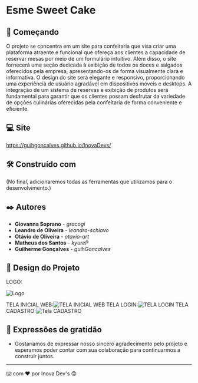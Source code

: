 # Esme Sweet Cake

## 🚀 Começando

O projeto se concentra em um site para confeitaria que visa criar uma plataforma atraente e funcional que ofereça aos clientes a capacidade de reservar mesas por meio de um formulário intuitivo. Além disso, o site fornecerá uma seção dedicada à exibição de todos os doces e salgados oferecidos pela empresa, apresentando-os de forma visualmente clara e informativa. O design do site será elegante e responsivo, proporcionando uma experiência de usuário agradável em dispositivos móveis e desktops. A integração de um sistema de reservas e exibição de produtos será fundamental para garantir que os clientes possam desfrutar da variedade de opções culinárias oferecidas pela confeitaria de forma conveniente e eficiente.

## 💻 Site
<https://guihgoncalves.github.io/InovaDevs/>

## 🛠️ Construído com

(No final, adicionaremos todas as ferramentas que utilizamos para o desenvolvimento.)

## ✒️ Autores

* **Giovanna Soprano** - *gracogi* 
* **Leandro de Oliveira** - *leandro-schiavo*
* **Otávio de Oliveira** - *otavio-art*
* **Matheus dos Santos** - *kyureP*
* **Guilherme Gonçalves** - *guihGoncalves*

## 🎨 Design do Projeto

LOGO:

![Logo](https://github.com/user-attachments/assets/d188d329-720c-462c-ad09-bd288f6df39d)

TELA INICIAL WEB:![TELA INICIAL WEB](https://github.com/user-attachments/assets/addd84ef-cfa9-458a-b0c9-682edf3d878f)
TELA LOGIN:![TELA LOGIN](https://github.com/user-attachments/assets/3503b818-3120-49a3-8662-e84aee489676)
TELA CADASTRO:![Tela CADASTRO](https://github.com/user-attachments/assets/95125408-3540-4f2e-a024-ac5ad8bc2354)

## 🎁 Expressões de gratidão

* Gostaríamos de expressar nosso sincero agradecimento pelo projeto e esperamos poder contar com sua colaboração para continuarmos a construir juntos.

---
⌨️ com ❤️ por Inova Dev's 😊
